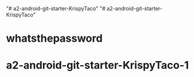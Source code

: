 "# a2-android-git-starter-KrispyTaco" 
"# a2-android-git-starter-KrispyTaco" 
# whatsthepassword
# a2-android-git-starter-KrispyTaco-1
